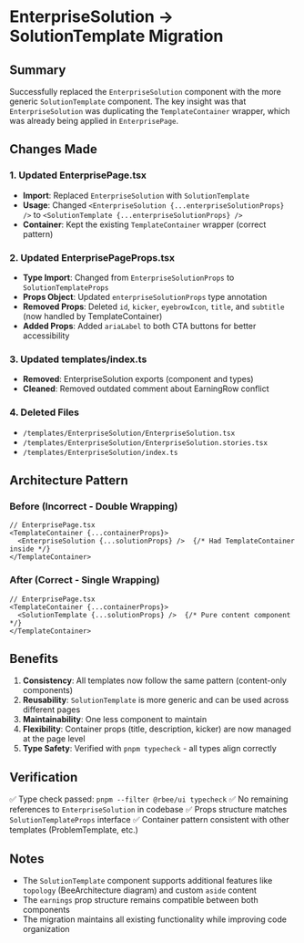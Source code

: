 # EnterpriseSolution → SolutionTemplate Migration

## Summary

Successfully replaced the `EnterpriseSolution` component with the more generic `SolutionTemplate` component. The key insight was that `EnterpriseSolution` was duplicating the `TemplateContainer` wrapper, which was already being applied in `EnterprisePage`.

## Changes Made

### 1. Updated EnterprisePage.tsx
- **Import**: Replaced `EnterpriseSolution` with `SolutionTemplate`
- **Usage**: Changed `<EnterpriseSolution {...enterpriseSolutionProps} />` to `<SolutionTemplate {...enterpriseSolutionProps} />`
- **Container**: Kept the existing `TemplateContainer` wrapper (correct pattern)

### 2. Updated EnterprisePageProps.tsx
- **Type Import**: Changed from `EnterpriseSolutionProps` to `SolutionTemplateProps`
- **Props Object**: Updated `enterpriseSolutionProps` type annotation
- **Removed Props**: Deleted `id`, `kicker`, `eyebrowIcon`, `title`, and `subtitle` (now handled by TemplateContainer)
- **Added Props**: Added `ariaLabel` to both CTA buttons for better accessibility

### 3. Updated templates/index.ts
- **Removed**: EnterpriseSolution exports (component and types)
- **Cleaned**: Removed outdated comment about EarningRow conflict

### 4. Deleted Files
- `/templates/EnterpriseSolution/EnterpriseSolution.tsx`
- `/templates/EnterpriseSolution/EnterpriseSolution.stories.tsx`
- `/templates/EnterpriseSolution/index.ts`

## Architecture Pattern

### Before (Incorrect - Double Wrapping)
```tsx
// EnterprisePage.tsx
<TemplateContainer {...containerProps}>
  <EnterpriseSolution {...solutionProps} />  {/* Had TemplateContainer inside */}
</TemplateContainer>
```

### After (Correct - Single Wrapping)
```tsx
// EnterprisePage.tsx
<TemplateContainer {...containerProps}>
  <SolutionTemplate {...solutionProps} />  {/* Pure content component */}
</TemplateContainer>
```

## Benefits

1. **Consistency**: All templates now follow the same pattern (content-only components)
2. **Reusability**: `SolutionTemplate` is more generic and can be used across different pages
3. **Maintainability**: One less component to maintain
4. **Flexibility**: Container props (title, description, kicker) are now managed at the page level
5. **Type Safety**: Verified with `pnpm typecheck` - all types align correctly

## Verification

✅ Type check passed: `pnpm --filter @rbee/ui typecheck`
✅ No remaining references to `EnterpriseSolution` in codebase
✅ Props structure matches `SolutionTemplateProps` interface
✅ Container pattern consistent with other templates (ProblemTemplate, etc.)

## Notes

- The `SolutionTemplate` component supports additional features like `topology` (BeeArchitecture diagram) and custom `aside` content
- The `earnings` prop structure remains compatible between both components
- The migration maintains all existing functionality while improving code organization
